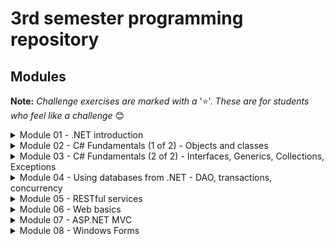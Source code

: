 # 3rd semester programming repository

## Modules 
**Note:** *Challenge exercises are marked with a* '⭐'. *These are for students who feel like a challenge* 😊
<details>
<summary>Module 01 - .NET introduction</summary>
  
 - [Hello World](https://github.com/UCN-programming-3-jfk/HelloWorld)  
 - [Command Line Calculator](https://github.com/UCN-programming-3-jfk/CommandLineCalculator)  
 - [Challenge exercise: Message Files ⭐](https://github.com/UCN-programming-3-jfk/MessageFilesChallenge) 
</details>
<details>
<summary>Module 02 - C# Fundamentals (1 of 2) - Objects and classes</summary>
  
 - [Company Class Exercise](https://github.com/UCN-programming-3-jfk/ClassExercise)
 - [Value and reference types demonstration](https://github.com/UCN-programming-3-jfk/ValueAndReferenceTypeDemonstration)  
 - [Adventure game (including challenge ⭐)](https://github.com/UCN-programming-3-jfk/AdventureGame)
</details>
<details>
<summary>Module 03 - C# Fundamentals (2 of 2) - Interfaces, Generics, Collections, Exceptions </summary>
 
 - [IComparable Exercise Starter]( https://github.com/UCN-programming-3-jfk/IComparableExerciseStarter)  
 - [IComparable Exercise Solution](https://github.com/UCN-programming-3-jfk/IComparableExerciseSolution)  
 - [RentalService](https://github.com/UCN-programming-3-jfk/RentalService)
 - [Generic Pair/Odd Pair](https://github.com/UCN-programming-3-jfk/GenericPair)
 - [Card game hand class](https://github.com/UCN-programming-3-jfk/CardGameHandClass)
 - [Circular Collection](https://github.com/UCN-programming-3-jfk/CircularCollection)
 - [Exception Handling](https://github.com/UCN-programming-3-jfk/ExceptionHandling)
 - Challenge exercise: Bank Interface ⭐
   - [Starter code](https://github.com/UCN-programming-3-jfk/BankInterfaceExerciseStarter)
   - [Solution](https://github.com/UCN-programming-3-jfk/BankInterfaceExercise)
</details>
<details>
  <summary>Module 04 - Using databases from .NET - DAO, transactions, concurrency</summary>

 - [Business solution](https://github.com/UCN-programming-3-jfk/BusinessSolution)  
</details>
<details>
  <summary>Module 05 - RESTful services</summary>

 - [Account Web API](https://github.com/UCN-programming-3-jfk/AccountWebApi)
 - [Sample RestSharp based client app](https://github.com/UCN-programming-3-jfk/RestSharpTester)
</details>
<details>
  <summary>Module 06 - Web basics</summary>

 - [Solutions for exercises](https://github.com/UCN-programming-3-jfk/Web-basics-solutions)
</details>
<details>
  <summary>Module 07 - ASP.NET MVC</summary>

 - [Solution for the MovieSite exercise](https://github.com/UCN-programming-3-jfk/MovieSite)
</details>
<details>
  <summary>Module 08 - Windows Forms</summary>
  
- [Simple Winforms calculator](https://github.com/UCN-programming-3-jfk/Calculator)
 
</details>



